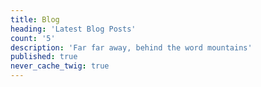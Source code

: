 ```yaml
---
title: Blog
heading: 'Latest Blog Posts'
count: '5'
description: 'Far far away, behind the word mountains'
published: true
never_cache_twig: true
---
```


